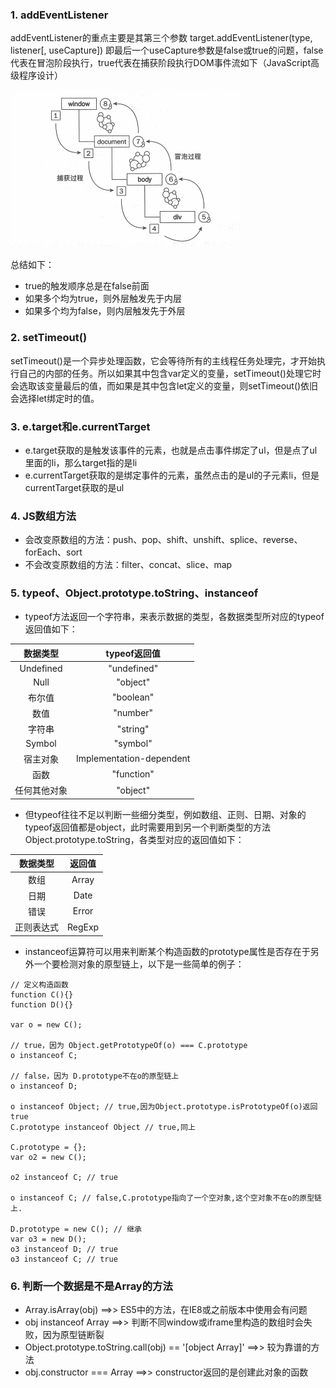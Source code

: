 ### 1. addEventListener
addEventListener的重点主要是其第三个参数 target.addEventListener(type, listener[, useCapture]) 即最后一个useCapture参数是false或true的问题，false代表在冒泡阶段执行，true代表在捕获阶段执行DOM事件流如下（JavaScript高级程序设计）

![addEventListener](img/addEventListener.png)

总结如下：
+ true的触发顺序总是在false前面
+ 如果多个均为true，则外层触发先于内层
+ 如果多个均为false，则内层触发先于外层

### 2. setTimeout()
setTimeout()是一个异步处理函数，它会等待所有的主线程任务处理完，才开始执行自己的内部的任务。所以如果其中包含var定义的变量，setTimeout()处理它时会选取该变量最后的值，而如果是其中包含let定义的变量，则setTimeout()依旧会选择let绑定时的值。

### 3. e.target和e.currentTarget
+ e.target获取的是触发该事件的元素，也就是点击事件绑定了ul，但是点了ul里面的li，那么target指的是li
+ e.currentTarget获取的是绑定事件的元素，虽然点击的是ul的子元素li，但是currentTarget获取的是ul

### 4. JS数组方法
+ 会改变原数组的方法：push、pop、shift、unshift、splice、reverse、forEach、sort
+ 不会改变原数组的方法：filter、concat、slice、map

### 5. typeof、Object.prototype.toString、instanceof
+ typeof方法返回一个字符串，来表示数据的类型，各数据类型所对应的typeof返回值如下：

| 数据类型 | typeof返回值 |
| :---: | :---: |
| Undefined | "undefined" |
| Null | "object" |
| 布尔值 | "boolean" |
| 数值 | "number" |
| 字符串 | "string" |
| Symbol | "symbol" |
| 宿主对象 | Implementation-dependent |
| 函数 | "function" |
| 任何其他对象 | "object" |

+ 但typeof往往不足以判断一些细分类型，例如数组、正则、日期、对象的typeof返回值都是object，此时需要用到另一个判断类型的方法Object.prototype.toString，各类型对应的返回值如下：

| 数据类型 | 返回值 |
| :---: | :---: |
| 数组 | Array |
| 日期 | Date |
| 错误 | Error |
| 正则表达式 | RegExp |

+ instanceof运算符可以用来判断某个构造函数的prototype属性是否存在于另外一个要检测对象的原型链上，以下是一些简单的例子：
```
// 定义构造函数
function C(){} 
function D(){} 

var o = new C();

// true，因为 Object.getPrototypeOf(o) === C.prototype
o instanceof C; 

// false，因为 D.prototype不在o的原型链上
o instanceof D; 

o instanceof Object; // true,因为Object.prototype.isPrototypeOf(o)返回true
C.prototype instanceof Object // true,同上

C.prototype = {};
var o2 = new C();

o2 instanceof C; // true

o instanceof C; // false,C.prototype指向了一个空对象,这个空对象不在o的原型链上.

D.prototype = new C(); // 继承
var o3 = new D();
o3 instanceof D; // true
o3 instanceof C; // true
```


### 6. 判断一个数据是不是Array的方法
+ Array.isArray(obj) ==>> ES5中的方法，在IE8或之前版本中使用会有问题
+ obj instanceof Array ==>> 判断不同window或iframe里构造的数组时会失败，因为原型链断裂
+ Object.prototype.toString.call(obj) == '[object Array]' ==>> 较为靠谱的方法
+ obj.constructor === Array ==>> constructor返回的是创建此对象的函数















